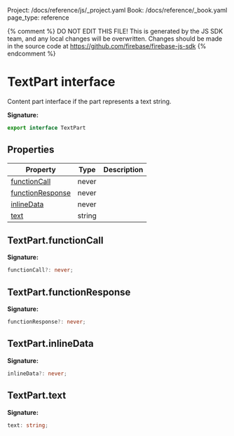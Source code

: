 Project: /docs/reference/js/_project.yaml
Book: /docs/reference/_book.yaml
page_type: reference

{% comment %}
DO NOT EDIT THIS FILE!
This is generated by the JS SDK team, and any local changes will be
overwritten. Changes should be made in the source code at
https://github.com/firebase/firebase-js-sdk
{% endcomment %}

# TextPart interface
Content part interface if the part represents a text string.

<b>Signature:</b>

```typescript
export interface TextPart 
```

## Properties

|  Property | Type | Description |
|  --- | --- | --- |
|  [functionCall](./vertexai-preview.textpart.md#textpartfunctioncall) | never |  |
|  [functionResponse](./vertexai-preview.textpart.md#textpartfunctionresponse) | never |  |
|  [inlineData](./vertexai-preview.textpart.md#textpartinlinedata) | never |  |
|  [text](./vertexai-preview.textpart.md#textparttext) | string |  |

## TextPart.functionCall

<b>Signature:</b>

```typescript
functionCall?: never;
```

## TextPart.functionResponse

<b>Signature:</b>

```typescript
functionResponse?: never;
```

## TextPart.inlineData

<b>Signature:</b>

```typescript
inlineData?: never;
```

## TextPart.text

<b>Signature:</b>

```typescript
text: string;
```
